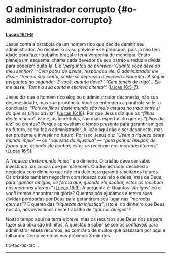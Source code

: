 # O administrador corrupto {#o-administrador-corrupto}

[**Lucas 16:1-9**](http://bibliaonline.com.br/acf/lc/16/1-9)

Jesus conta a parábola de um homem rico que decide demitir seu administrador. Ao receber o aviso prévio ele se preocupa, pois já não tem idade para fazer trabalho braçal e teria vergonha de mendigar. Então planeja um esquema: chama cada devedor de seu patrão e reduz a dívida para poderem quitá-la. Ele “_perguntou ao primeiro: ‘Quanto você deve ao meu senhor? ‘ ‘Cem potes de azeite’, respondeu ele. O administrador lhe disse: ‘Tome a sua conta, sente-se depressa e escreva_ _cinquenta’. A seguir perguntou ao segundo: ‘E você, quanto deve? ‘ ‘Cem tonéis de trigo’... Ele lhe disse: ‘Tome a sua conta e escreva oitenta’”_ ([Lucas 16:5-7](http://bibliaonline.com.br/acf/lc/16/5-7)).

Jesus diz que o homem rico elogiou o administrador desonesto, não sua desonestidade, mas sua prudência. Você só entenderá a parábola se ler a conclusão: “_Pois os filhos deste mundo são mais astutos no trato entre si do que os filhos da luz”_ ([Lucas 16:16](http://bibliaonline.com.br/acf/lc/16/16)). Por que Jesus diz que os “_filhos deste mundo”_, isto é, os incrédulos, são mais espertos do que os “_filhos da luz”_ ou crentes? Porque aproveitam o tempo presente para garantir amigos no futuro, como fez o administrador. A lição aqui não é ser desonesto, mas ser prudente e investir no futuro. Por isso Jesus diz: “_Usem a riqueza deste mundo ímpio”_ — ou “_riquezas da injustiça”_ — “_para ganhar amigos, de forma que, quando ela acabar, estes os recebam nas moradas eternas”_ ([Lucas 16:9](http://bibliaonline.com.br/acf/lc/16/9)).

A “_riqueza deste mundo ímpio”_ é o dinheiro. O cristão deve ser sábio investindo nas coisas que permanecem. O administrador desonesto negociou com dinheiro que não era dele para garantir resultados futuros. Os cristãos também negociam com riqueza que não é deles, mas de Deus, para “_ganhar amigos, de forma que, quando ela acabar, estes os recebam nas moradas eternas”_ ([Lucas 16:9](http://bibliaonline.com.br/acf/lc/16/9)). A pergunta é: Quantos “_Amigos”_ eu e você iremos encontrar na glória? Quantos nós ajudamos a terem suas dívidas perdoadas por Deus para garantirem seu lugar nas “_moradas eternas”_? E quanto das “_riquezas da injustiça”_, isto é, do dinheiro que Deus nos dá, nós investimos neste trabalho de “_ganhar amigos”_?

Nosso tempo aqui na terra é breve, mas os recursos que Deus nos dá para fazer sua obra são infinitos. A questão é saber se somos confiáveis para administrar esses recursos, ao contrário de muitos que passaram por aqui e falharam. Como veremos nos próximos 3 minutos.

tic-tac-tic-tac...

*****